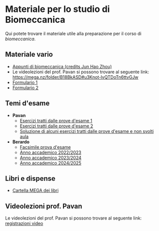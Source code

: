 # Materiale per lo studio di Biomeccanica

Qui potete trovare il materiale utile alla preparazione per il corso di _biomeccanica_.

## Materiale vario
- [Appunti di biomeccanica (credits Jun Hao Zhou)](</Dati/Studio/III_Anno/Biomeccanica/Materiale_vario/Appunti di biomeccanica (credits Jun Hao Zhou).pdf>)
- Le videolezioni del prof. Pavan si possono trovare al seguente link: https://mega.nz/folder/B18BkASD#u3Knot-lvQTDoTn6ttvGJw
- [Formulario 1](/Dati/Studio/III_Anno/Biomeccanica/Materiale_vario/Formulario1.pdf)
- [Formulario 2](/Dati/Studio/III_Anno/Biomeccanica/Materiale_vario/Formulario2.pdf)

## Temi d'esame
- **Pavan**
  - [Esercizi tratti dalle prove d'esame 1](/Dati/Studio/III_Anno/Biomeccanica/Temi_d'esame/Pavan/IBM-Biomeccanica_Prove-esame1.pdf)
  - [Esercizi tratti dalle prove d'esame 2](/Dati/Studio/III_Anno/Biomeccanica/Temi_d'esame/Pavan/IBM-Biomeccanica_Prove-esame2.pdf)
  - [Soluzione di alcuni esercizi tratti dalle prove d'esame e non svolti aula](/Dati/Studio/III_Anno/Biomeccanica/Temi_d'esame/Pavan/Esercizi%20temi%20esame%20non%20svolti%20in%20aula.pdf)
- **Berardo**
  - [Facsimile prova d'esame](/Dati/Studio/III_Anno/Biomeccanica/Temi_d'esame/Berardo/Facsimile)
  - [Anno accademico 2022/2023](/Dati/Studio/III_Anno/Biomeccanica/Temi_d'esame/Berardo/AA_22-23)
  - [Anno accademico 2023/2024](/Dati/Studio/III_Anno/Biomeccanica/Temi_d'esame/Berardo/AA_23-24)
  - [Anno accademico 2024/2025](/Dati/Studio/III_Anno/Biomeccanica/Temi_d'esame/Berardo/AA_24-25)

## Libri e dispense
- [Cartella MEGA dei libri](https://mega.nz/folder/UoFGlY5S#oEVruDxA9Xnk5nulPOrXMw/folder/Jt1XlBYb)

## Videolezioni prof. Pavan
Le videolezioni del prof. Pavan si possono trovare al seguente link: [registrazioni video](https://youtube.com/playlist?list=PL5JNcyGPaynkh2jyKB6mYprB5r5iewbcV&si=IRdvW3jpLhIOyWh6)


